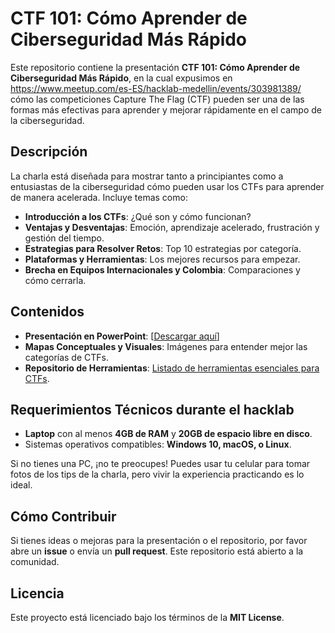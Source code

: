 # CTF 101: Cómo Aprender de Ciberseguridad Más Rápido

Este repositorio contiene la presentación **CTF 101: Cómo Aprender de Ciberseguridad Más Rápido**, en la cual expusimos en https://www.meetup.com/es-ES/hacklab-medellin/events/303981389/  cómo las competiciones Capture The Flag (CTF) pueden ser una de las formas más efectivas para aprender y mejorar rápidamente en el campo de la ciberseguridad.

## Descripción

La charla está diseñada para mostrar tanto a principiantes como a entusiastas de la ciberseguridad cómo pueden usar los CTFs para aprender de manera acelerada. Incluye temas como:

- **Introducción a los CTFs**: ¿Qué son y cómo funcionan?
- **Ventajas y Desventajas**: Emoción, aprendizaje acelerado, frustración y gestión del tiempo.
- **Estrategias para Resolver Retos**: Top 10 estrategias por categoría.
- **Plataformas y Herramientas**: Los mejores recursos para empezar.
- **Brecha en Equipos Internacionales y Colombia**: Comparaciones y cómo cerrarla.

## Contenidos

- **Presentación en PowerPoint**: [[Descargar aquí](https://drive.proton.me/urls/TTCE5C1284#Ue1rV8tajUkA)]
- **Mapas Conceptuales y Visuales**: Imágenes para entender mejor las categorías de CTFs.
- **Repositorio de Herramientas**: [Listado de herramientas esenciales para CTFs](https://github.com/Bugs-B0unt3r/CTF-Beginners-Toolkit).

## Requerimientos Técnicos durante el hacklab

- **Laptop** con al menos **4GB de RAM** y **20GB de espacio libre en disco**.
- Sistemas operativos compatibles: **Windows 10, macOS, o Linux**.

Si no tienes una PC, ¡no te preocupes! Puedes usar tu celular para tomar fotos de los tips de la charla, pero vivir la experiencia practicando es lo ideal.

## Cómo Contribuir

Si tienes ideas o mejoras para la presentación o el repositorio, por favor abre un **issue** o envía un **pull request**. Este repositorio está abierto a la comunidad.

## Licencia

Este proyecto está licenciado bajo los términos de la **MIT License**.
